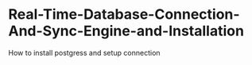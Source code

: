 # Real-Time-Database-Connection-And-Sync-Engine-and-Installation
How to install postgress and setup connection 

